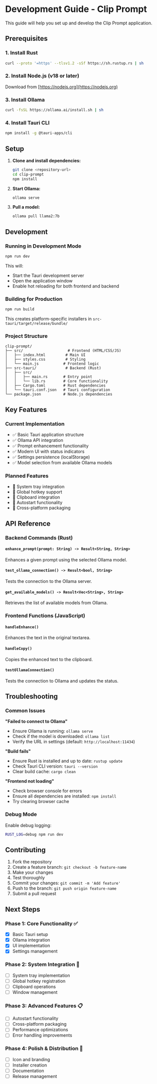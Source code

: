# Development Guide - Clip Prompt

This guide will help you set up and develop the Clip Prompt application.

## Prerequisites

### 1. Install Rust
```bash
curl --proto '=https' --tlsv1.2 -sSf https://sh.rustup.rs | sh
```

### 2. Install Node.js (v18 or later)
Download from [https://nodejs.org](https://nodejs.org)

### 3. Install Ollama
```bash
curl -fsSL https://ollama.ai/install.sh | sh
```

### 4. Install Tauri CLI
```bash
npm install -g @tauri-apps/cli
```

## Setup

1. **Clone and install dependencies:**
   ```bash
   git clone <repository-url>
   cd clip-prompt
   npm install
   ```

2. **Start Ollama:**
   ```bash
   ollama serve
   ```

3. **Pull a model:**
   ```bash
   ollama pull llama2:7b
   ```

## Development

### Running in Development Mode
```bash
npm run dev
```

This will:
- Start the Tauri development server
- Open the application window
- Enable hot reloading for both frontend and backend

### Building for Production
```bash
npm run build
```

This creates platform-specific installers in `src-tauri/target/release/bundle/`

### Project Structure

```
clip-prompt/
├── src/                    # Frontend (HTML/CSS/JS)
│   ├── index.html         # Main UI
│   ├── styles.css         # Styling
│   └── main.js           # Frontend logic
├── src-tauri/             # Backend (Rust)
│   ├── src/
│   │   ├── main.rs       # Entry point
│   │   └── lib.rs        # Core functionality
│   ├── Cargo.toml        # Rust dependencies
│   └── tauri.conf.json   # Tauri configuration
└── package.json          # Node.js dependencies
```

## Key Features

### Current Implementation
- ✅ Basic Tauri application structure
- ✅ Ollama API integration
- ✅ Prompt enhancement functionality
- ✅ Modern UI with status indicators
- ✅ Settings persistence (localStorage)
- ✅ Model selection from available Ollama models

### Planned Features
- 🔄 System tray integration
- 🔄 Global hotkey support
- 🔄 Clipboard integration
- 🔄 Autostart functionality
- 🔄 Cross-platform packaging

## API Reference

### Backend Commands (Rust)

#### `enhance_prompt(prompt: String) -> Result<String, String>`
Enhances a given prompt using the selected Ollama model.

#### `test_ollama_connection() -> Result<bool, String>`
Tests the connection to the Ollama server.

#### `get_available_models() -> Result<Vec<String>, String>`
Retrieves the list of available models from Ollama.

### Frontend Functions (JavaScript)

#### `handleEnhance()`
Enhances the text in the original textarea.

#### `handleCopy()`
Copies the enhanced text to the clipboard.

#### `testOllamaConnection()`
Tests the connection to Ollama and updates the status.

## Troubleshooting

### Common Issues

**"Failed to connect to Ollama"**
- Ensure Ollama is running: `ollama serve`
- Check if the model is downloaded: `ollama list`
- Verify the URL in settings (default: `http://localhost:11434`)

**"Build fails"**
- Ensure Rust is installed and up to date: `rustup update`
- Check Tauri CLI version: `tauri --version`
- Clear build cache: `cargo clean`

**"Frontend not loading"**
- Check browser console for errors
- Ensure all dependencies are installed: `npm install`
- Try clearing browser cache

### Debug Mode

Enable debug logging:
```bash
RUST_LOG=debug npm run dev
```

## Contributing

1. Fork the repository
2. Create a feature branch: `git checkout -b feature-name`
3. Make your changes
4. Test thoroughly
5. Commit your changes: `git commit -m 'Add feature'`
6. Push to the branch: `git push origin feature-name`
7. Submit a pull request

## Next Steps

### Phase 1: Core Functionality ✅
- [x] Basic Tauri setup
- [x] Ollama integration
- [x] UI implementation
- [x] Settings management

### Phase 2: System Integration 🔄
- [ ] System tray implementation
- [ ] Global hotkey registration
- [ ] Clipboard operations
- [ ] Window management

### Phase 3: Advanced Features 📋
- [ ] Autostart functionality
- [ ] Cross-platform packaging
- [ ] Performance optimizations
- [ ] Error handling improvements

### Phase 4: Polish & Distribution 🚀
- [ ] Icon and branding
- [ ] Installer creation
- [ ] Documentation
- [ ] Release management 